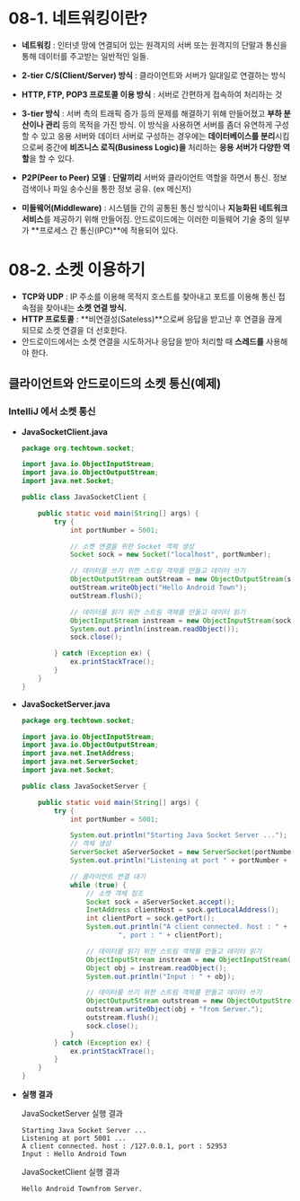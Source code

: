 # 08-1. 네트워킹이란?

* **네트워킹** : 인터넷 망에 연결되어 있는 원격지의 서버 또는 원격지의 단말과 통신을 통해 데이터를 주고받는 일반적인 일들.

* **2-tier C/S(Client/Server) 방식** : 클라이언트와 서버가 일대일로 연결하는 방식

* **HTTP, FTP, POP3 프로토콜 이용 방식** : 서버로 간편하게 접속하여 처리하는 것

* **3-tier 방식** : 서버 측의 트래픽 증가 등의 문제를 해결하기 위해 만들어졌고 **부하 분산이나 관리** 등의 목적을 가진 방식. 이 방식을 사용하면 서버를 좀더 유연하게 구성할 수 있고 응용 서버와 데이터 서버로 구성하는 경우에는 **데이터베이스를 분리**시킴으로써 중간에 **비즈니스 로직(Business Logic)을** 처리하는 **응용 서버가 다양한 역할**을 할 수 있다.

* **P2P(Peer to Peer) 모델** : **단말끼리** 서버와 클라이언트 역할을 하면서 통신. 정보 검색이나 파일 송수신을 통한 정보 공유. (ex 메신저)

* **미들웨어(Middleware)** : 시스템들 간의 공통된 통신 방식이나 **지능화된 네트워크 서비스**를 제공하기 위해 만들어짐. 안드로이드에는 이러한 미들웨어 기술 중의 일부가 **프로세스 간 통신(IPC)**에 적용되어 있다.

  

# 08-2. 소켓 이용하기

* **TCP와 UDP** : IP 주소를 이용해 목적지 호스트를 찾아내고 포트를 이용해 통신 접속점을 찾아내는 **소켓 연결 방식.**
* **HTTP 프로토콜** : **비연결성(Sateless)**으로써 응답을 받고난 후 연결을 끊게 되므로 소켓 연결을 더 선호한다.
* 안드로이드에서는 소켓 연결을 시도하거나 응답을 받아 처리할 때 **스레드를** 사용해야 한다.



## 클라이언트와 안드로이드의 소켓 통신(예제)

### IntelliJ 에서 소켓 통신

* **JavaSocketClient.java**

  ```java
  package org.techtown.socket;
  
  import java.io.ObjectInputStream;
  import java.io.ObjectOutputStream;
  import java.net.Socket;
  
  public class JavaSocketClient {
  
      public static void main(String[] args) {
          try {
              int portNumber = 5001;
  
              // 소켓 연결을 위한 Socket 객체 생성
              Socket sock = new Socket("localhost", portNumber);
  
              // 데이터를 쓰기 위한 스트림 객체를 만들고 데이터 쓰기
              ObjectOutputStream outStream = new ObjectOutputStream(sock.getOutputStream());
              outStream.writeObject("Hello Android Town");
              outStream.flush();
  
              // 데이터를 읽기 위한 스트림 객체를 만들고 데이터 읽기
              ObjectInputStream instream = new ObjectInputStream(sock.getInputStream());
              System.out.println(instream.readObject());
              sock.close();
  
          } catch (Exception ex) {
              ex.printStackTrace();
          }
      }
  }
  ```

* **JavaSocketServer.java**

  ```java
  package org.techtown.socket;
  
  import java.io.ObjectInputStream;
  import java.io.ObjectOutputStream;
  import java.net.InetAddress;
  import java.net.ServerSocket;
  import java.net.Socket;
  
  public class JavaSocketServer {
  
      public static void main(String[] args) {
          try {
              int portNumber = 5001;
  
              System.out.println("Starting Java Socket Server ...");
              // 객체 생성
              ServerSocket aServerSocket = new ServerSocket(portNumber);
              System.out.println("Listening at port " + portNumber + " ...");
  
              // 클라이언트 연결 대기
              while (true) {
                  // 소켓 객체 참조
                  Socket sock = aServerSocket.accept();
                  InetAddress clientHost = sock.getLocalAddress();
                  int clientPort = sock.getPort();
                  System.out.println("A client connected. host : " + clientHost +
                          ", port : " + clientPort);
  
                  // 데이터를 읽기 위한 스트림 객체를 만들고 데이터 읽기
                  ObjectInputStream instream = new ObjectInputStream(sock.getInputStream());
                  Object obj = instream.readObject();
                  System.out.println("Input : " + obj);
  
                  // 데이터를 쓰기 위한 스트림 객체를 만들고 데이터 쓰기
                  ObjectOutputStream outstream = new ObjectOutputStream(sock.getOutputStream());
                  outstream.writeObject(obj + "from Server.");
                  outstream.flush();
                  sock.close();
              }
          } catch (Exception ex) {
              ex.printStackTrace();
          }
      }
  }
  ```

* **실행 결과**

  JavaSocketServer 실행 결과

  ```
  Starting Java Socket Server ...
  Listening at port 5001 ...
  A client connected. host : /127.0.0.1, port : 52953
  Input : Hello Android Town
  ```

  JavaSocketClient 실행 결과

  ```
  Hello Android Townfrom Server.
  ```

  